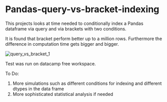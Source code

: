# Pandas-query-vs-bracket-indexing
This projects looks at time needed to conditionally index a Pandas dataframe via query and via brackets with two conditions.

It is found that bracket perform better up to a million rows.
Furthermore the difference in computation time gets bigger and bigger.

![query_vs_bracket_1](https://user-images.githubusercontent.com/106337257/214431156-c40b741f-1ec1-49ed-bc8a-cd54d63af5f7.png)

Test was run on datacamp free workspace.

To Do:
1. More simulations such as different conditions for indexing and different dtypes in the data frame
2. More sophisticated statistical analysis if needed
